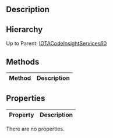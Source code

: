 ## Description

## Hierarchy
Up to Parent: [IOTACodeInsightServices60](IOTACodeInsightServices60)

## Methods
| Method | Description |
| ------------- | ------------- |

## Properties
| Property | Description |
| ------------- | ------------- |
There are no properties.
